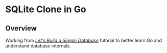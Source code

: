 # SQLite Clone in Go

## Overview

Working from _[Let's Build a Simple Database](https://cstack.github.io/db_tutorial/)_ tutorial to better learn Go and understand database internals.
